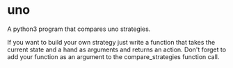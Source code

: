 # uno
A python3 program that compares uno strategies.

If you want to build your own strategy just write a function that takes
the current state and a hand as arguments and returns an action. Don't
forget to add your function as an argument to the compare_strategies function call.